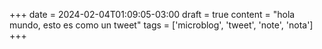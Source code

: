 +++
date = 2024-02-04T01:09:05-03:00
draft = true
content = "hola mundo, esto es como un tweet"
tags = ['microblog', 'tweet', 'note', 'nota']
+++
